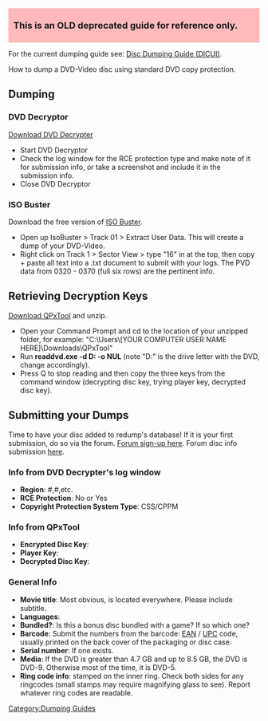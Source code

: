 <div class="textblock" style="background: #febaba; padding: 10px;">

<span style="font-size: 18px; font-weight: bold;">This is an OLD
deprecated guide for reference only. </span>

</div>

For the current dumping guide see: [Disc Dumping Guide
(DICUI)](Disc_Dumping_Guide_\(DICUI\) "wikilink").

How to dump a DVD-Video disc using standard DVD copy protection.

## Dumping

### DVD Decryptor

[Download DVD
Decrypter](https://archive.org/download/SetupDVDDecrypter3.5.4.0/SetupDVDDecrypter_3.5.4.0.exe)

  - Start DVD Decryptor
  - Check the log window for the RCE protection type and make note of it
    for submission info, or take a screenshot and include it in the
    submission info.
  - Close DVD Decryptor

### ISO Buster

Download the free version of [ISO
Buster](https://www.isobuster.com/download.php).

  - Open up IsoBuster \> Track 01 \> Extract User Data. This will create
    a dump of your DVD-Video.
  - Right click on Track 1 \> Sector View \> type "16" in at the top,
    then copy + paste all text into a .txt document to submit with your
    logs. The PVD data from 0320 - 0370 (full six rows) are the
    pertinent info.

## Retrieving Decryption Keys

[Download QPxTool](https://archive.org/download/QPxTool/QPxTool.7z) and
unzip.

  - Open your Command Prompt and cd to the location of your unzipped
    folder, for example: "C:\\Users\\\[YOUR COMPUTER USER NAME
    HERE\]\\Downloads\\QPxTool"
  - Run **readdvd.exe -d D: -o NUL** (note "D:" is the drive letter with
    the DVD, change accordingly).
  - Press Q to stop reading and then copy the three keys from the
    command window (decrypting disc key, trying player key, decrypted
    disc key).

## Submitting your Dumps

Time to have your disc added to redump's database\! If it is your first
submission, do so via the forum. [Forum sign-up
here](http://forum.redump.org/topic/12228/want-to-register-please-read-first/).
Forum disc info submission
[here](http://forum.redump.org/forum/11/dumps/).

### Info from DVD Decrypter's log window

  - **Region**: \#,\#,etc.
  - **RCE Protection**: No or Yes
  - **Copyright Protection System Type**: CSS/CPPM

### Info from QPxTool

  - **Encrypted Disc Key**:
  - **Player Key**:
  - **Decrypted Disc Key**:

### General Info

  - **Movie title**: Most obvious, is located everywhere. Please include
    subtitle.
  - **Languages**:
  - **Bundled?**: Is this a bonus disc bundled with a game? If so which
    one?
  - **Barcode**: Submit the numbers from the barcode:
    [EAN](http://en.wikipedia.org/wiki/European_Article_Number) /
    [UPC](http://en.wikipedia.org/wiki/Universal_Product_Code) code,
    usually printed on the back cover of the packaging or disc case.
  - **Serial number**: If one exists.
  - **Media**: If the DVD is greater than 4.7 GB and up to 8.5 GB, the
    DVD is DVD-9. Otherwise most of the time, it is DVD-5.
  - **Ring code info**: stamped on the inner ring. Check both sides for
    any ringcodes (small stamps may require magnifying glass to see).
    Report whatever ring codes are readable.

[Category:Dumping Guides](Category:Dumping_Guides "wikilink")